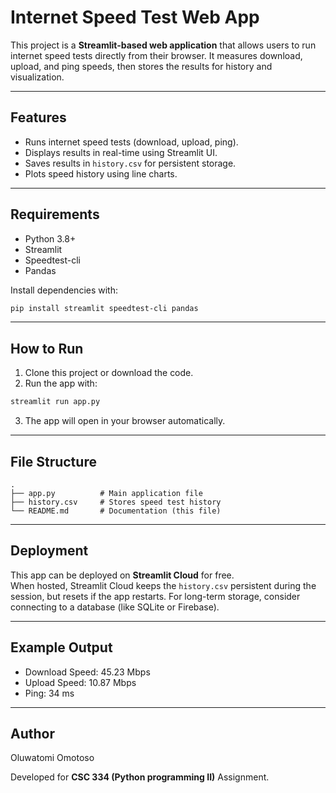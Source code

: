 # Internet Speed Test Web App

This project is a **Streamlit-based web application** that allows users
to run internet speed tests directly from their browser. It measures
download, upload, and ping speeds, then stores the results for history
and visualization.

---

## Features

- Runs internet speed tests (download, upload, ping).
- Displays results in real-time using Streamlit UI.
- Saves results in `history.csv` for persistent storage.
- Plots speed history using line charts.

---

## Requirements

- Python 3.8+
- Streamlit
- Speedtest-cli
- Pandas

Install dependencies with:

```bash
pip install streamlit speedtest-cli pandas
```

---

## How to Run

1.  Clone this project or download the code.
2.  Run the app with:

```bash
streamlit run app.py
```

3.  The app will open in your browser automatically.

---

## File Structure

    .
    ├── app.py          # Main application file
    ├── history.csv     # Stores speed test history
    └── README.md       # Documentation (this file)

---

## Deployment

This app can be deployed on **Streamlit Cloud** for free.\
When hosted, Streamlit Cloud keeps the `history.csv` persistent during
the session, but resets if the app restarts. For long-term storage,
consider connecting to a database (like SQLite or Firebase).

---

## Example Output

- Download Speed: 45.23 Mbps
- Upload Speed: 10.87 Mbps
- Ping: 34 ms

---

## Author

Oluwatomi Omotoso

Developed for **CSC 334 (Python programming II)** Assignment.
